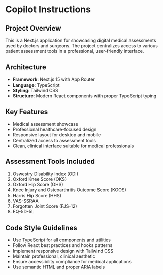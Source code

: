# Copilot Instructions

<!-- Use this file to provide workspace-specific custom instructions to Copilot. For more details, visit https://code.visualstudio.com/docs/copilot/copilot-customization#_use-a-githubcopilotinstructionsmd-file -->

## Project Overview
This is a Next.js application for showcasing digital medical assessments used by doctors and surgeons. The project centralizes access to various patient assessment tools in a professional, user-friendly interface.

## Architecture
- **Framework**: Next.js 15 with App Router
- **Language**: TypeScript
- **Styling**: Tailwind CSS
- **Structure**: Modern React components with proper TypeScript typing

## Key Features
- Medical assessment showcase
- Professional healthcare-focused design
- Responsive layout for desktop and mobile
- Centralized access to assessment tools
- Clean, clinical interface suitable for medical professionals

## Assessment Tools Included
1. Oswestry Disability Index (ODI)
2. Oxford Knee Score (OKS)
3. Oxford Hip Score (OHS)
4. Knee Injury and Osteoarthritis Outcome Score (KOOS)
5. Harris Hip Score (HHS)
6. VAS-SSRAA
7. Forgotten Joint Score (FJS-12)
8. EQ-5D-5L

## Code Style Guidelines
- Use TypeScript for all components and utilities
- Follow React best practices and hooks patterns
- Implement responsive design with Tailwind CSS
- Maintain professional, clinical aesthetic
- Ensure accessibility compliance for medical applications
- Use semantic HTML and proper ARIA labels
